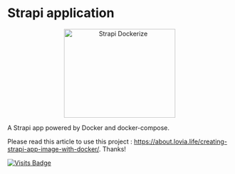 # Strapi application

<div align="center">
  <img src="https://s3.gifyu.com/images/4fgfcghvgyvtyy66564e.png" alt="Strapi Dockerize" border="0" width="250px" height="200px" />
</div>

A Strapi app powered by Docker and docker-compose.

Please read this article to use this project : https://about.lovia.life/creating-strapi-app-image-with-docker/.
Thanks!

[![Visits Badge](https://badges.pufler.dev/visits/kevinadhiguna/strapi-dockerize)](https://github.com/kevinadhiguna)
